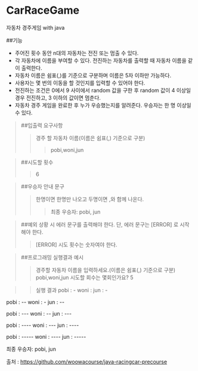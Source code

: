 # CarRaceGame
자동차 경주게임 with java

##기능
- 주어진 횟수 동안 n대의 자동차는 전진 또는 멈출 수 있다.
- 각 자동차에 이름을 부여할 수 있다. 전진하는 자동차를 출력할 때 자동차 이름을 같이 출력한다.
- 자동차 이름은 쉼표(,)를 기준으로 구분하며 이름은 5자 이하만 가능하다.
- 사용자는 몇 번의 이동을 할 것인지를 입력할 수 있어야 한다.
- 전진하는 조건은 0에서 9 사이에서 random 값을 구한 후 random 값이 4 이상일 경우 전진하고, 3 이하의 값이면 멈춘다.
- 자동차 경주 게임을 완료한 후 누가 우승했는지를 알려준다. 우승자는 한 명 이상일 수 있다.

>##입출력 요구사항
>>경주 할 자동차 이름(이름은 쉼표(,) 기준으로 구분)
>>>pobi,woni,jun

>##시도할 횟수
>> 6

>##우승자 안내 문구
>>  한명이면 한명만 나오고 두명이면 ,와 함께 나온다. 
>>>최종 우승자: pobi, jun

>##예외 상황 시 에러 문구를 출력해야 한다. 단, 에러 문구는 [ERROR] 로 시작해야 한다.
>> [ERROR] 시도 횟수는 숫자여야 한다.

>##프로그래밍 실행결과 예시
>> 경주할 자동차 이름을 입력하세요.(이름은 쉼표(,) 기준으로 구분)
>>pobi,woni,jun
>>시도할 회수는 몇회인가요?
>>5

>>실행 결과
>>pobi : -
>>woni : 
>>jun : -

pobi : --
woni : -
jun : --

pobi : ---
woni : --
jun : ---

pobi : ----
woni : ---
jun : ----

pobi : -----
woni : ----
jun : -----

최종 우승자: pobi, jun





출처 : https://github.com/woowacourse/java-racingcar-precourse

